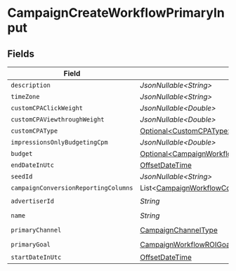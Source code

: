 # CampaignCreateWorkflowPrimaryInput


## Fields

| Field                                                                                                                              | Type                                                                                                                               | Required                                                                                                                           | Description                                                                                                                        |
| ---------------------------------------------------------------------------------------------------------------------------------- | ---------------------------------------------------------------------------------------------------------------------------------- | ---------------------------------------------------------------------------------------------------------------------------------- | ---------------------------------------------------------------------------------------------------------------------------------- |
| `description`                                                                                                                      | *JsonNullable\<String>*                                                                                                            | :heavy_minus_sign:                                                                                                                 | N/A                                                                                                                                |
| `timeZone`                                                                                                                         | *JsonNullable\<String>*                                                                                                            | :heavy_minus_sign:                                                                                                                 | N/A                                                                                                                                |
| `customCPAClickWeight`                                                                                                             | *JsonNullable\<Double>*                                                                                                            | :heavy_minus_sign:                                                                                                                 | N/A                                                                                                                                |
| `customCPAViewthroughWeight`                                                                                                       | *JsonNullable\<Double>*                                                                                                            | :heavy_minus_sign:                                                                                                                 | N/A                                                                                                                                |
| `customCPAType`                                                                                                                    | [Optional\<CustomCPAType>](../../models/components/CustomCPAType.md)                                                               | :heavy_minus_sign:                                                                                                                 | N/A                                                                                                                                |
| `impressionsOnlyBudgetingCpm`                                                                                                      | *JsonNullable\<Double>*                                                                                                            | :heavy_minus_sign:                                                                                                                 | N/A                                                                                                                                |
| `budget`                                                                                                                           | [Optional\<CampaignWorkflowBudgetInput>](../../models/components/CampaignWorkflowBudgetInput.md)                                   | :heavy_minus_sign:                                                                                                                 | N/A                                                                                                                                |
| `endDateInUtc`                                                                                                                     | [OffsetDateTime](https://docs.oracle.com/javase/8/docs/api/java/time/OffsetDateTime.html)                                          | :heavy_minus_sign:                                                                                                                 | N/A                                                                                                                                |
| `seedId`                                                                                                                           | *JsonNullable\<String>*                                                                                                            | :heavy_minus_sign:                                                                                                                 | N/A                                                                                                                                |
| `campaignConversionReportingColumns`                                                                                               | List\<[CampaignWorkflowConversionReportingColumnInput](../../models/components/CampaignWorkflowConversionReportingColumnInput.md)> | :heavy_minus_sign:                                                                                                                 | N/A                                                                                                                                |
| `advertiserId`                                                                                                                     | *String*                                                                                                                           | :heavy_check_mark:                                                                                                                 | N/A                                                                                                                                |
| `name`                                                                                                                             | *String*                                                                                                                           | :heavy_check_mark:                                                                                                                 | N/A                                                                                                                                |
| `primaryChannel`                                                                                                                   | [CampaignChannelType](../../models/components/CampaignChannelType.md)                                                              | :heavy_check_mark:                                                                                                                 | N/A                                                                                                                                |
| `primaryGoal`                                                                                                                      | [CampaignWorkflowROIGoalInput](../../models/components/CampaignWorkflowROIGoalInput.md)                                            | :heavy_check_mark:                                                                                                                 | N/A                                                                                                                                |
| `startDateInUtc`                                                                                                                   | [OffsetDateTime](https://docs.oracle.com/javase/8/docs/api/java/time/OffsetDateTime.html)                                          | :heavy_minus_sign:                                                                                                                 | N/A                                                                                                                                |
